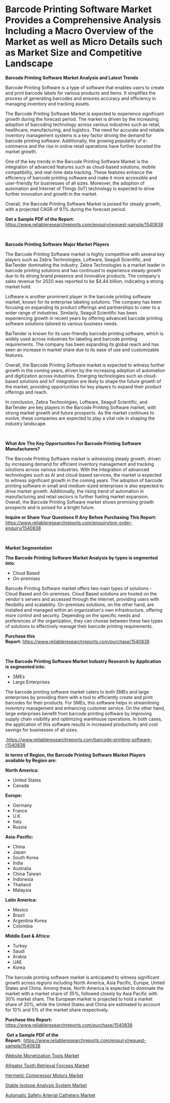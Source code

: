<p><h1>Barcode Printing Software Market Provides a Comprehensive Analysis Including a Macro Overview of the Market as well as Micro Details such as Market Size and Competitive Landscape</h1></p><p><strong>Barcode Printing Software Market Analysis and Latest Trends</strong></p>
<p><p>Barcode Printing Software is a type of software that enables users to create and print barcode labels for various products and items. It simplifies the process of generating barcodes and ensures accuracy and efficiency in managing inventory and tracking assets.</p><p>The Barcode Printing Software Market is expected to experience significant growth during the forecast period. The market is driven by the increasing adoption of barcoding technology across various industries such as retail, healthcare, manufacturing, and logistics. The need for accurate and reliable inventory management systems is a key factor driving the demand for barcode printing software. Additionally, the growing popularity of e-commerce and the rise in online retail operations have further boosted the market growth.</p><p>One of the key trends in the Barcode Printing Software Market is the integration of advanced features such as cloud-based solutions, mobile compatibility, and real-time data tracking. These features enhance the efficiency of barcode printing software and make it more accessible and user-friendly for businesses of all sizes. Moreover, the adoption of automation and Internet of Things (IoT) technology is expected to drive further innovation and growth in the market.</p><p>Overall, the Barcode Printing Software Market is poised for steady growth, with a projected CAGR of 9.1% during the forecast period.</p></p>
<p><strong>Get a Sample PDF of the Report:&nbsp;</strong> <a href="https://www.reliableresearchreports.com/enquiry/request-sample/1540838">https://www.reliableresearchreports.com/enquiry/request-sample/1540838</a></p>
<p>&nbsp;</p>
<p><strong>Barcode Printing Software Major Market Players</strong></p>
<p><p>The Barcode Printing Software market is highly competitive with several key players such as Zebra Technologies, Loftware, Seagull Scientific, and BarTender dominating the industry. Zebra Technologies is a market leader in barcode printing solutions and has continued to experience steady growth due to its strong brand presence and innovative products. The company's sales revenue for 2020 was reported to be $4.44 billion, indicating a strong market hold.</p><p>Loftware is another prominent player in the barcode printing software market, known for its enterprise labeling solutions. The company has been focusing on expanding its product offerings and partnerships to cater to a wider range of industries. Similarly, Seagull Scientific has been experiencing growth in recent years by offering advanced barcode printing software solutions tailored to various business needs.</p><p>BarTender is known for its user-friendly barcode printing software, which is widely used across industries for labeling and barcode printing requirements. The company has been expanding its global reach and has seen an increase in market share due to its ease of use and customizable features.</p><p>Overall, the Barcode Printing Software market is expected to witness further growth in the coming years, driven by the increasing adoption of automation and digitization across industries. Emerging technologies such as cloud-based solutions and IoT integration are likely to shape the future growth of the market, providing opportunities for key players to expand their product offerings and reach.</p><p>In conclusion, Zebra Technologies, Loftware, Seagull Scientific, and BarTender are key players in the Barcode Printing Software market, with strong market growth and future prospects. As the market continues to evolve, these companies are expected to play a vital role in shaping the industry landscape.</p></p>
<p>&nbsp;</p>
<p><strong>What Are The Key Opportunities For Barcode Printing Software Manufacturers?</strong></p>
<p><p>The Barcode Printing Software market is witnessing steady growth, driven by increasing demand for efficient inventory management and tracking solutions across various industries. With the integration of advanced technologies such as AI and cloud-based services, the market is expected to witness significant growth in the coming years. The adoption of barcode printing software in small and medium-sized enterprises is also expected to drive market growth. Additionally, the rising trend of automation in manufacturing and retail sectors is further fueling market expansion. Overall, the Barcode Printing Software market shows promising growth prospects and is poised for a bright future.</p></p>
<p><strong>Inquire or Share Your Questions If Any Before Purchasing This Report:</strong> <a href="https://www.reliableresearchreports.com/enquiry/pre-order-enquiry/1540838">https://www.reliableresearchreports.com/enquiry/pre-order-enquiry/1540838</a></p>
<p>&nbsp;</p>
<p><strong>Market Segmentation</strong></p>
<p><strong>The Barcode Printing Software Market Analysis by types is segmented into:</strong></p>
<p><ul><li>Cloud Based</li><li>On-premises</li></ul></p>
<p><p>Barcode Printing Software market offers two main types of solutions - Cloud Based and On-premises. Cloud Based solutions are hosted on the vendor's servers and accessed through the internet, providing users with flexibility and scalability. On-premises solutions, on the other hand, are installed and managed within an organization's own infrastructure, offering more control and security. Depending on the specific needs and preferences of the organization, they can choose between these two types of solutions to effectively manage their barcode printing requirements.</p></p>
<p><strong>Purchase this Report:&nbsp;</strong><a href="https://www.reliableresearchreports.com/purchase/1540838">https://www.reliableresearchreports.com/purchase/1540838</a></p>
<p>&nbsp;</p>
<p><strong>The Barcode Printing Software Market Industry Research by Application is segmented into:</strong></p>
<p><ul><li>SMEs</li><li>Large Enterprises</li></ul></p>
<p><p>The barcode printing software market caters to both SMEs and large enterprises by providing them with a tool to efficiently create and print barcodes for their products. For SMEs, this software helps in streamlining inventory management and enhancing customer service. On the other hand, large enterprises benefit from barcode printing software by improving supply chain visibility and optimizing warehouse operations. In both cases, the application of this software results in increased productivity and cost savings for businesses of all sizes.</p></p>
<p><a href="https://www.reliableresearchreports.com/barcode-printing-software-r1540838">&nbsp;https://www.reliableresearchreports.com/barcode-printing-software-r1540838</a></p>
<p><strong>In terms of Region, the Barcode Printing Software Market Players available by Region are:</strong></p>
<p>
    <p> <strong> North America: </strong>
        <ul>
            <li>United States</li>
            <li>Canada</li>
        </ul>
        </p> 
    <p> <strong> Europe: </strong>
        <ul>
            <li>Germany</li>
            <li>France</li>
            <li>U.K.</li>
            <li>Italy</li>
            <li>Russia</li>
        </ul>
        </p> 
    <p> <strong> Asia-Pacific: </strong>
        <ul>
            <li>China</li>
            <li>Japan</li>
            <li>South Korea</li>
            <li>India</li>
            <li>Australia</li>
            <li>China Taiwan</li>
            <li>Indonesia</li>
            <li>Thailand</li>
            <li>Malaysia</li>
        </ul>
        </p> 
    <p> <strong> Latin America: </strong>
        <ul>
            <li>Mexico</li>
            <li>Brazil</li>
            <li>Argentina Korea</li>
            <li>Colombia</li>
        </ul>
        </p> 
    <p> <strong> Middle East & Africa: </strong>
        <ul>
            <li>Turkey</li>
            <li>Saudi</li>
            <li>Arabia</li>
            <li>UAE</li>
            <li>Korea</li>
        </ul>
    </p>
    </p>
<p><p>The barcode printing software market is anticipated to witness significant growth across regions including North America, Asia Pacific, Europe, United States and China. Among these, North America is expected to dominate the market with a market share of 35%, followed closely by Asia Pacific with 30% market share. The European market is projected to hold a market share of 20%, while the United States and China are estimated to account for 10% and 5% of the market share respectively.</p></p>
<p><strong>Purchase this Report: </strong><a href="https://www.reliableresearchreports.com/purchase/1540838">https://www.reliableresearchreports.com/purchase/1540838</a></p>
<p>&nbsp;<strong>Get a Sample PDF of the Report:&nbsp;&nbsp;</strong><a href="https://www.reliableresearchreports.com/enquiry/request-sample/1540838">https://www.reliableresearchreports.com/enquiry/request-sample/1540838</a></p>
<p><strong></strong></p>
<p><p><a href="https://github.com/lnamivez37/Market-Research-Report-List-1/blob/main/website-monetization-tools-market.md">Website Monetization Tools Market</a></p><p><a href="https://www.linkedin.com/pulse/alligator-tooth-retrieval-forceps-industry-analysis-report-its-amhvc">Alligator Tooth Retrieval Forceps Market</a></p><p><a href="https://medium.com/@emma.white454357/hermetic-compressor-motors-market-overview-global-market-trends-and-future-prospects-from-2024-to-4fe55cd763fc">Hermetic Compressor Motors Market</a></p><p><a href="https://medium.com/@bernadette.hunter4468/strategic-insights-into-global-stable-isotope-analysis-system-market-trends-2024-2031-covered-fee4a05addc3">Stable Isotope Analysis System Market</a></p><p><a href="https://www.linkedin.com/pulse/automatic-safety-arterial-catheters-market-size-share-trends-giq2c">Automatic Safety Arterial Catheters Market</a></p></p>